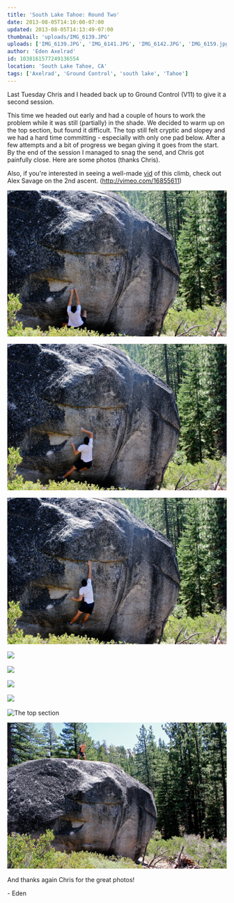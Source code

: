 ```yaml
---
title: 'South Lake Tahoe: Round Two'
date: 2013-08-05T14:10:00-07:00
updated: 2013-08-05T14:13:49-07:00
thumbnail: 'uploads/IMG_6139.JPG'
uploads: ['IMG_6139.JPG', 'IMG_6141.JPG', 'IMG_6142.JPG', 'IMG_6159.jpg', 'IMG_6164.jpg', 'IMG_6169.jpg', 'IMG_6172.jpg', 'IMG_6176.jpg', 'IMG_6146.JPG']
author: 'Eden Axelrad'
id: 1038161577249136554
location: 'South Lake Tahoe, CA'
tags: ['Axelrad', 'Ground Control', 'south lake', 'Tahoe']
---
```


Last Tuesday Chris and I headed back up to Ground Control (V11) to give it a second session.

This time we headed out early and had a couple of hours to work the problem while it was still (partially) in the shade. We decided to warm up on the top section, but found it difficult. The top still felt cryptic and slopey and we had a hard time committing - especially with only one pad below. After a few attempts and a bit of progress we began giving it goes from the start. By the end of the session I managed to snag the send, and Chris got painfully close. Here are some photos (thanks Chris).

Also, if you're interested in seeing a well-made [vid](http://vimeo.com/16855611) of this climb, check out Alex Savage on the 2nd ascent. (<http://vimeo.com/16855611>)

![](uploads/IMG_6139.JPG)

![](uploads/IMG_6141.JPG)

![The crux dead-point](uploads/IMG_6142.JPG)

![](uploads/IMG_6159.jpg)

![](uploads/IMG_6164.jpg)

![](uploads/IMG_6169.jpg)

![](uploads/IMG_6172.jpg)

![The top section](uploads/IMG_6176.jpg)

![¡Mucho Tiempo!](uploads/IMG_6146.JPG)

And thanks again Chris for the great photos!

\- Eden
